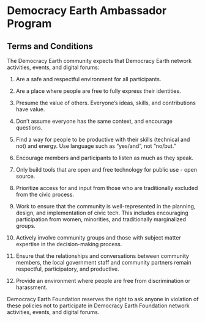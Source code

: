 # Democracy Earth Ambassador Program 
## Terms and Conditions


The Democracy Earth community expects that Democracy Earth network activities, events, and digital forums:

1. Are a safe and respectful environment for all participants.

2. Are a place where people are free to fully express their identities.

3. Presume the value of others. Everyone’s ideas, skills, and contributions have value.

4. Don’t assume everyone has the same context, and encourage questions.

5. Find a way for people to be productive with their skills (technical and not) and energy. Use language such as “yes/and”, not “no/but.”

6. Encourage members and participants to listen as much as they speak.

7. Only build tools that are open and free technology for public use - open source.

8. Prioritize access for and input from those who are traditionally excluded from the civic process.

9. Work to ensure that the community is well-represented in the planning, design, and implementation of civic tech. This includes encouraging participation from women, minorities, and traditionally marginalized groups. 

10. Actively involve community groups and those with subject matter expertise in the decision-making process.

11. Ensure that the relationships and conversations between community members, the local government staff and community partners remain respectful, participatory, and productive.

12. Provide an environment where people are free from discrimination or harassment.

Democracy Earth Foundation reserves the right to ask anyone in violation of these policies not to participate in Democracy Earth Foundation network activities, events, and digital forums.
